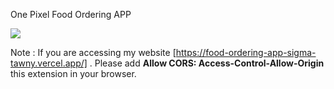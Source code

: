 One Pixel Food Ordering APP

<img src="https://github.com/ShubhamGuptaContact/Food-Ordering/blob/main/output/FoodAPP.jpg">


Note : If you are accessing my website [https://food-ordering-app-sigma-tawny.vercel.app/] . Please add <b> Allow CORS: Access-Control-Allow-Origin </b> this extension in your browser.

